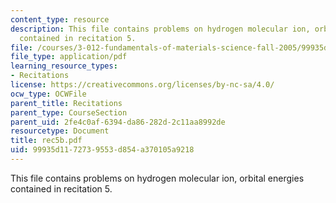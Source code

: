 ```yaml
---
content_type: resource
description: This file contains problems on hydrogen molecular ion, orbital energies
  contained in recitation 5.
file: /courses/3-012-fundamentals-of-materials-science-fall-2005/99935d1172739553d854a370105a9218_rec5b.pdf
file_type: application/pdf
learning_resource_types:
- Recitations
license: https://creativecommons.org/licenses/by-nc-sa/4.0/
ocw_type: OCWFile
parent_title: Recitations
parent_type: CourseSection
parent_uid: 2fe4c0af-6394-da86-282d-2c11aa8992de
resourcetype: Document
title: rec5b.pdf
uid: 99935d11-7273-9553-d854-a370105a9218
---
```

This file contains problems on hydrogen molecular ion, orbital energies contained in recitation 5.